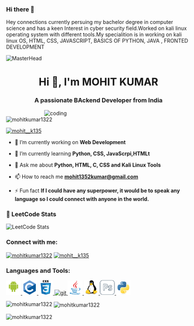 ### Hi there 👋


Hey connections currently persuing my bachelor degree in computer science and has a keen Interest in cyber security field.Worked on kali linux operating system with different tools.My specialition is in working on kali linux OS, HTML, CSS, JAVASCRIPT, BASICS OF PYTHON, JAVA , FRONTED DEVELOPMENT


![MasterHead](https://img.freepik.com/premium-photo/faceless-hooded-hacker-showing-index-finger-gesture-hacker-man-with-laptop-attack-server-network-system-online-data-internet-security-hacking-concept-dark-binary-background_256259-2340.jpg?w=740)
<h1 align="center">Hi 👋, I'm MOHIT KUMAR</h1>
<h3 align="center">A passionate BAckend Developer from India</h3>
<img align="right" src="https://remakelearning.org/wp-content/uploads/2020/01/122.gif" alt="coding", width="400">

<p align="left"> <img src="https://komarev.com/ghpvc/?username=ashwanisingh7930&label=Profile%20views&color=0e75b6&style=flat" alt="mohitkumar1322" /> </p>

<p align="left"> <a href="https://instagram.com/mohit__k135" target="blank"><img src="https://img.shields.io/twitter/follow/mohit___k135?logo=instagram&style=for-the-badge" alt="mohit__k135" /></a> </p>

- 🔭 I’m currently working on **Web Development**

- 🌱 I’m currently learning **Python, CSS, JavaScrpi,HTMLt**

- 💬 Ask me about **Python, HTML, C, CSS and Kali Linux Tools**

- 📫 How to reach me **mohit1352kumar@gmail.com**

- ⚡ Fun fact **If I could have any superpower, it would be to speak any language so I could connect with anyone in the world.**
### 🧠 LeetCode Stats
![LeetCode Stats](https://leetcard.jacoblin.cool/mohiitkumar?ext=contest)
<h3 align="left">Connect with me:</h3>
<p align="left">

<a href="https://www.linkedin.com/in/mohit-kumar-205101245/" target="blank"><img align="center" src="https://raw.githubusercontent.com/rahuldkjain/github-profile-readme-generator/master/src/images/icons/Social/linked-in-alt.svg" alt="mohitkumar1322" height="30" width="40" /></a>
<a href="https://instagram.com/mohit__k135" target="blank"><img align="center" src="https://raw.githubusercontent.com/rahuldkjain/github-profile-readme-generator/master/src/images/icons/Social/instagram.svg" alt="mohit__k135" height="30" width="40" /></a>
</p>

<h3 align="left">Languages and Tools:</h3>
<p align="left"> <a href="https://developer.android.com" target="_blank" rel="noreferrer"> <img src="https://raw.githubusercontent.com/devicons/devicon/master/icons/android/android-original-wordmark.svg" alt="android" width="40" height="40"/> </a> <a href="https://www.cprogramming.com/" target="_blank" rel="noreferrer"> <img src="https://raw.githubusercontent.com/devicons/devicon/master/icons/c/c-original.svg" alt="c" width="40" height="40"/> </a> <a href="https://www.w3schools.com/css/" target="_blank" rel="noreferrer"> <img src="https://raw.githubusercontent.com/devicons/devicon/master/icons/css3/css3-original-wordmark.svg" alt="css3" width="40" height="40"/> </a> <a href="https://git-scm.com/" target="_blank" rel="noreferrer"> <img src="https://www.vectorlogo.zone/logos/git-scm/git-scm-icon.svg" alt="git" width="40" height="40"/> </a> <a href="https://www.java.com" target="_blank" rel="noreferrer"> <img src="https://raw.githubusercontent.com/devicons/devicon/master/icons/java/java-original.svg" alt="java" width="40" height="40"/> </a> <a href="https://www.linux.org/" target="_blank" rel="noreferrer"> <img src="https://raw.githubusercontent.com/devicons/devicon/master/icons/linux/linux-original.svg" alt="linux" width="40" height="40"/> </a> <a href="https://www.photoshop.com/en" target="_blank" rel="noreferrer"> <img src="https://raw.githubusercontent.com/devicons/devicon/master/icons/photoshop/photoshop-line.svg" alt="photoshop" width="40" height="40"/> </a> <a href="https://www.python.org" target="_blank" rel="noreferrer"> <img src="https://raw.githubusercontent.com/devicons/devicon/master/icons/python/python-original.svg" alt="python" width="40" height="40"/> </a> </p>

<p><img align="left" src="https://github-readme-stats.vercel.app/api/top-langs?username=mohitkumar1322&show_icons=true&locale=en&layout=compact" alt="mohitkumar1322" /></p>

<p>&nbsp;<img align="center" src="https://github-readme-stats.vercel.app/api?username=mohitkumar1322&show_icons=true&locale=en" alt="mohitkumar1322" /></p>

<p><img align="center" src="https://github-readme-streak-stats.herokuapp.com/?user=mohitkumar1322&" alt="mohitkumar1322" /></p>

